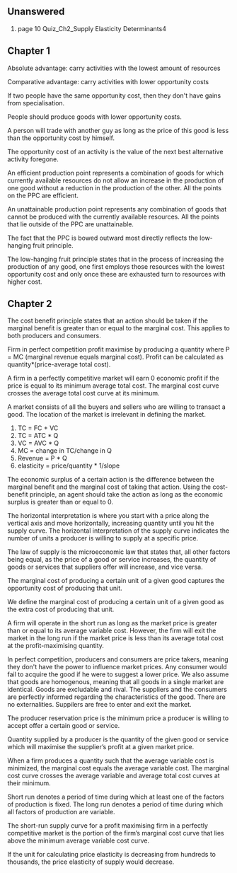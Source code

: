 ## Unanswered
1. page 10 Quiz_Ch2_Supply Elasticity Determinants4

## Chapter 1
Absolute advantage: carry activities with the lowest amount of resources

Comparative advantage: carry activities with lower opportunity costs

If two people have the same opportunity cost, then they don't have gains from specialisation.

People should produce goods with lower opportunity costs.

A person will trade with another guy as long as the price of this good is less than the opportunity cost by himself.

The opportunity cost of an activity is the value of the next best alternative activity foregone.

An efficient production point represents a combination of goods for which currently available resources do not allow an increase in the production of one good without a reduction in the production of the other.
All the points on the PPC are efficient.

An unattainable production point represents any combination of goods that cannot be produced with the currently available resources.
All the points that lie outside of the PPC are unattainable.

The fact that the PPC is bowed outward most directly reflects the low-hanging fruit principle.

The low-hanging fruit principle states that in the process of increasing the production of any good, one first employs those resources with the lowest opportunity cost and only once these are exhausted turn to resources with higher cost.

## Chapter 2
The cost benefit principle states that an action should be taken if the marginal benefit is greater than or equal to the marginal cost.
This applies to both producers and consumers.

Firm in perfect competition profit maximise by producing a quantity where P = MC (marginal revenue equals marginal cost).
Profit can be calculated as quantity*(price-average total cost).

A firm in a perfectly competitive market will earn 0 economic profit if the price is equal to its minimum average total cost.
The marginal cost curve crosses the average total cost curve at its minimum.

A market consists of all the buyers and sellers who are willing to transact a good.
The location of the market is irrelevant in defining the market.

1. TC = FC + VC
2. TC = ATC * Q
3. VC = AVC * Q
4. MC = change in TC/change in Q
5. Revenue = P * Q
6. elasticity = price/quantity * 1/slope

The economic surplus of a certain action is the difference between the marginal benefit and the marginal cost of taking that action.
Using the cost-benefit principle, an agent should take the action as long as the economic surplus is greater than or equal to 0.

The horizontal interpretation is where you start with a price along the vertical axis and move horizontally, increasing quantity until you hit the supply curve.
The horizontal interpretation of the supply curve indicates the number of units a producer is willing to supply at a specific price.

The law of supply is the microeconomic law that states that, all other factors being equal, as the price of a good or service increases, the quantity of goods or services that suppliers offer will increase, and vice versa.

The marginal cost of producing a certain unit of a given good captures the opportunity cost of producing that unit.

We define the marginal cost of producing a certain unit of a given good as the extra cost of producing that unit.

A firm will operate in the short run as long as the market price is greater than or equal to its average variable cost.
However, the firm will exit the market in the long run if the market price is less than its average total cost at the profit-maximising quantity.

In perfect competition, producers and consumers are price takers, meaning they don't have the power to influence market prices.
Any consumer would fail to acquire the good if he were to suggest a lower price.
We also assume that goods are homogenous, meaning that all goods in a single market are identical.
Goods are excludable and rival.
The suppliers and the consumers are perfectly informed regarding the characteristics of the good.
There are no externalities.
Suppilers are free to enter and exit the market.

The producer reservation price is the minimum price a producer is willing to accept offer a certain good or service.

Quantity supplied by a producer is the quantity of the given good or service which will maximise the supplier’s profit at a given market price.

When a firm produces a quantity such that the average variable cost is minimized, 
the marginal cost equals the average variable cost.
The marginal cost curve crosses the average variable and average total cost curves at their minimum.

Short run denotes a period of time during which at least one of the factors of production is fixed.
The long run denotes a period of time during which all factors of production are variable.

The short-run supply curve for a profit maximising firm in a perfectly competitive market is the portion of the firm’s marginal cost curve that lies above the minimum average variable cost curve.

If the unit for calculating price elasticity is decreasing from hundreds to thousands, the price elasticity of supply would decrease.
